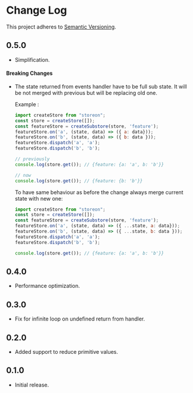 # Change Log
This project adheres to [Semantic Versioning](http://semver.org/).
## 0.5.0
* Simplification.
#### Breaking Changes
* The state returned from events handler have to be full sub state. 
It will be not merged with previous but will be replacing old one. 

  Example :

  ```javascript
  import createStore from "storeon";
  const store = createStore([]);
  const featureStore = createSubstore(store, 'feature');
  featureStore.on('a', (state, data) => ({ a: data}));
  featureStore.on('b', (state, data) => ({ b: data }));
  featureStore.dispatch('a', 'a');
  featureStore.dispatch('b', 'b');
  
  // previously 
  console.log(store.get()); // {feature: {a: 'a', b: 'b'}}
  
  // now
  console.log(store.get()); // {feature: {b: 'b'}}
  ```  
  
  To have same behaviour as before the change always merge current state with new one:
  
  ```javascript
  import createStore from "storeon";
  const store = createStore([]);
  const featureStore = createSubstore(store, 'feature');
  featureStore.on('a', (state, data) => ({ ...state, a: data}));
  featureStore.on('b', (state, data) => ({ ...state, b: data }));
  featureStore.dispatch('a', 'a');
  featureStore.dispatch('b', 'b');
  
  console.log(store.get()); // {feature: {a: 'a', b: 'b'}}
  ```  
  
## 0.4.0
* Performance optimization.
## 0.3.0
* Fix for infinite loop on undefined return from handler.
## 0.2.0
* Added support to reduce primitive values.
## 0.1.0
* Initial release.